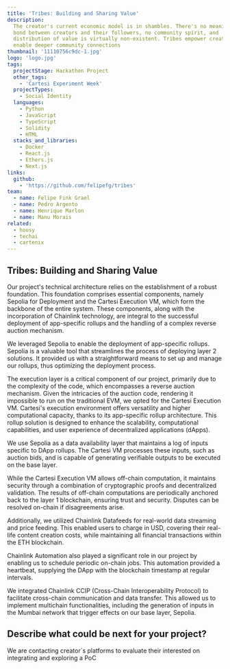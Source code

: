 ```yaml
---
title: 'Tribes: Building and Sharing Value'
description:
  The creator's current economic model is in shambles. There's no meaningful
  bond between creators and their followers, no community spirit, and
  distribution of value is virtually non-existent. Tribes empower creators and
  enable deeper community connections
thumbnail: '11110756c9dc-1.jpg'
logo: 'logo.jpg'
tags:
  projectStage: Hackathon Project
  other_tags:
    - 'Cartesi Experiment Week'
  projectTypes:
    - Social Identity
  languages:
    - Python
    - JavaScript
    - TypeScript
    - Solidity
    - HTML
  stacks_and_libraries:
    - Docker
    - React.js
    - Ethers.js
    - Next.js
links:
  github:
    - 'https://github.com/felipefg/tribes'
team:
  - name: Felipe Fink Grael
  - name: Pedro Argento
  - name: Henrique Marlon
  - name: Manu Morais
related:
  - housy
  - techai
  - cartenix
---
```


## Tribes: Building and Sharing Value

Our project's technical architecture relies on the establishment of a robust
foundation. This foundation comprises essential components, namely Sepolia for
Deployment and the Cartesi Execution VM, which form the backbone of the entire
system. These components, along with the incorporation of Chainlink technology,
are integral to the successful deployment of app-specific rollups and the
handling of a complex reverse auction mechanism.

We leveraged Sepolia to enable the deployment of app-specific rollups. Sepolia
is a valuable tool that streamlines the process of deploying layer 2 solutions.
It provided us with a straightforward means to set up and manage our rollups,
thus optimizing the deployment process.

The execution layer is a critical component of our project, primarily due to the
complexity of the code, which encompasses a reverse auction mechanism. Given the
intricacies of the auction code, rendering it impossible to run on the
traditional EVM, we opted for the Cartesi Execution VM. Cartesi's execution
environment offers versatility and higher computational capacity, thanks to its
app-specific rollup architecture. This rollup solution is designed to enhance
the scalability, computational capabilities, and user experience of
decentralized applications (dApps).

We use Sepolia as a data availability layer that maintains a log of inputs
specific to DApp rollups. The Cartesi VM processes these inputs, such as auction
bids, and is capable of generating verifiable outputs to be executed on the base
layer.

While the Cartesi Execution VM allows off-chain computation, it maintains
security through a combination of cryptographic proofs and decentralized
validation. The results of off-chain computations are periodically anchored back
to the layer 1 blockchain, ensuring trust and security. Disputes can be resolved
on-chain if disagreements arise.

Additionally, we utilized Chainlink Datafeeds for real-world data streaming and
price feeding. This enabled users to charge in USD, covering their real-life
content creation costs, while maintaining all financial transactions within the
ETH blockchain.

Chainlink Automation also played a significant role in our project by enabling
us to schedule periodic on-chain jobs. This automation provided a heartbeat,
supplying the DApp with the blockchain timestamp at regular intervals.

We integrated Chainlink CCIP (Cross-Chain Interoperability Protocol) to
facilitate cross-chain communication and data transfer. This allowed us to
implement multichain functionalities, including the generation of inputs in the
Mumbai network that trigger effects on our base layer, Sepolia.

## Describe what could be next for your project?

We are contacting creator´s platforms to evaluate their interested on
integrating and exploring a PoC
